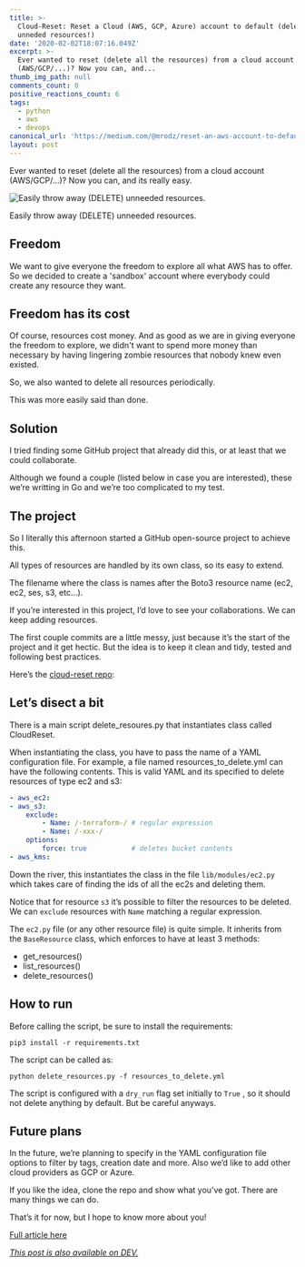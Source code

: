 ```yaml
---
title: >-
  Cloud-Reset: Reset a Cloud (AWS, GCP, Azure) account to default (deleting all
  unneded resources!)
date: '2020-02-02T18:07:16.049Z'
excerpt: >-
  Ever wanted to reset (delete all the resources) from a cloud account
  (AWS/GCP/...)? Now you can, and...
thumb_img_path: null
comments_count: 0
positive_reactions_count: 6
tags:
  - python
  - aws
  - devops
canonical_url: 'https://medium.com/@mrodz/reset-an-aws-account-to-default-889c0a0680f6'
layout: post
---
```

Ever wanted to reset (delete all the resources) from a cloud account (AWS/GCP/...)? Now you can, and its really easy.

![Easily throw away (DELETE) unneeded resources.](https://cdn-images-1.medium.com/max/800/1*kdHTfcAS7BMWWplNnMuI1w.png)
<figcaption>Easily throw away (DELETE) unneeded resources.</figcaption>

## Freedom
We want to give everyone the freedom to explore all what AWS has to offer. So we decided to create a 'sandbox' account where everybody could create any resource they want.

## Freedom has its cost

Of course, resources cost money. And as good as we are in giving everyone the freedom to explore, we didn't want to spend more money than necessary by having lingering zombie resources that nobody knew even existed.

So, we also wanted to delete all resources periodically.

This was more easily said than done.

## Solution

I tried finding some GitHub project that already did this, or at least that we could collaborate.

Although we found a couple (listed below in case you are interested), these we’re writting in Go and we’re too complicated to my test.

## The project

So I literally this afternoon started a GitHub open-source project to achieve this.

All types of resources are handled by its own class, so its easy to extend.

The filename where the class is names after the Boto3 resource name (ec2, ec2, ses, s3, etc…).

If you’re interested in this project, I’d love to see your collaborations. We can keep adding resources.

The first couple commits are a little messy, just because it’s the start of the project and it get hectic. But the idea is to keep it clean and tidy, tested and following best practices.

Here’s the [cloud-reset repo](https://github.com/siran/cloud-reset):

## Let’s disect a bit

There is a main script delete_resoures.py that instantiates class called CloudReset.

When instantiating the class, you have to pass the name of a YAML configuration file. For example, a file named resources_to_delete.yml can have the following contents. This is valid YAML and its specified to delete resources of type ec2 and s3:


```yaml
- aws_ec2:
- aws_s3:
    exclude:
        - Name: /-terraform-/ # regular expression
        - Name: /-xxx-/
    options:
        force: true           # deletes bucket contents
- aws_kms:
```


Down the river, this instantiates the class in the file 
`lib/modules/ec2.py`
 which takes care of finding the ids of all the ec2s and deleting them.

Notice that for resource 
`s3`
 it’s possible to filter the resources to be deleted. We can 
`exclude`
 resources with 
`Name`
 matching a regular expression.

The 
`ec2.py`
 file (or any other resource file) is quite simple. It inherits from the 
`BaseResource`
 class, which enforces to have at least 3 methods:

- get_resources()
- list_resources()
- delete_resources()

## How to run

Before calling the script, be sure to install the requirements:


```
pip3 install -r requirements.txt
```


The script can be called as:


```
python delete_resources.py -f resources_to_delete.yml
```


The script is configured with a 
`dry_run`
 flag set initially to 
`True`
, so it should not delete anything by default. But be careful anyways.

## Future plans

In the future, we’re planning to specify in the YAML configuration file options to filter by tags, creation date and more. Also we’d like to add other cloud providers as GCP or Azure.

If you like the idea, clone the repo and show what you’ve got. There are many things we can do.

That’s it for now, but I hope to know more about you!

[Full article here](https://medium.com/@mrodz/reset-an-aws-account-to-default-889c0a0680f6)

*[This post is also available on DEV.](https://dev.to/michrodz/cloud-reset-reset-a-cloud-aws-gcp-azure-account-to-default-deleting-all-unneded-resources-updated-ggd)*


<script>
const parent = document.getElementsByTagName('head')[0];
const script = document.createElement('script');
script.type = 'text/javascript';
script.src = 'https://cdnjs.cloudflare.com/ajax/libs/iframe-resizer/4.1.1/iframeResizer.min.js';
script.charset = 'utf-8';
script.onload = function() {
    window.iFrameResize({}, '.liquidTag');
};
parent.appendChild(script);
</script>    
